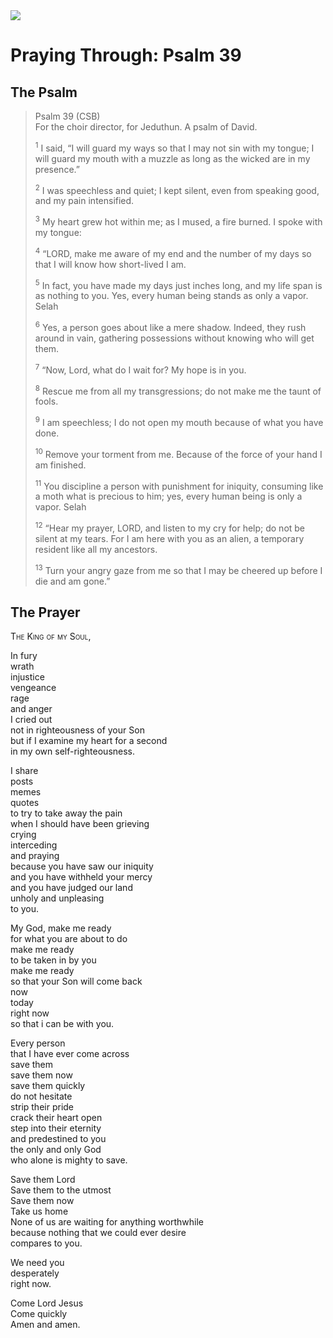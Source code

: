 <img class="intro-right" src="/images/art-paris-psalter.jpg">

# Praying Through: Psalm 39

## The Psalm

>Psalm 39 (CSB)  
><sup></sup> For the choir director, for Jeduthun. A psalm of David. 
>
><sup>1</sup> I said, “I will guard my ways so that I may not sin with my tongue; I will guard my mouth with a muzzle as long as the wicked are in my presence.” 
>
><sup>2</sup> I was speechless and quiet; I kept silent, even from speaking good, and my pain intensified. 
>
><sup>3</sup> My heart grew hot within me; as I mused, a fire burned. I spoke with my tongue: 
>
><sup>4</sup> “LORD, make me aware of my end and the number of my days so that I will know how short-lived I am. 
>
><sup>5</sup> In fact, you have made my days just inches long, and my life span is as nothing to you. Yes, every human being stands as only a vapor. Selah 
>
><sup>6</sup> Yes, a person goes about like a mere shadow. Indeed, they rush around in vain, gathering possessions without knowing who will get them. 
>
><sup>7</sup> “Now, Lord, what do I wait for? My hope is in you. 
>
><sup>8</sup> Rescue me from all my transgressions; do not make me the taunt of fools. 
>
><sup>9</sup> I am speechless; I do not open my mouth because of what you have done. 
>
><sup>10</sup> Remove your torment from me. Because of the force of your hand I am finished. 
>
><sup>11</sup> You discipline a person with punishment for iniquity, consuming like a moth what is precious to him; yes, every human being is only a vapor. Selah 
>
><sup>12</sup> “Hear my prayer, LORD, and listen to my cry for help; do not be silent at my tears. For I am here with you as an alien, a temporary resident like all my ancestors. 
>
><sup>13</sup> Turn your angry gaze from me so that I may be cheered up before I die and am gone.”

## The Prayer

<div style="font-variant: small-caps;">
The King of my Soul,
</div>

In fury  
  wrath  
  injustice  
  vengeance  
  rage  
  and anger  
  I cried out  
  not in righteousness of your Son  
  but if I examine my heart for a second  
  in my own self-righteousness.

I share  
  posts  
  memes  
  quotes  
  to try to take away the pain  
  when I should have been grieving  
  crying  
  interceding  
  and praying  
  because you have saw our iniquity  
  and you have withheld your mercy  
  and you have judged our land  
  unholy and unpleasing  
  to you.

My God,
  make me ready  
  for what you are about to do  
  make me ready  
  to be taken in by you  
  make me ready  
  so that your Son will come back  
  now  
  today  
  right now  
  so that i can be with you.

Every person  
  that I have ever come across  
  save them  
  save them now  
  save them quickly  
  do not hesitate  
  strip their pride  
  crack their heart open  
  step into their eternity  
  and predestined to you  
  the only and only God  
  who alone is mighty to save.

Save them Lord  
  Save them to the utmost  
  Save them now  
  Take us home  
  None of us are waiting for anything worthwhile  
  because nothing that we could ever desire  
  compares to you.

We need you  
  desperately  
  right now.

Come Lord Jesus  
  Come quickly  
  Amen and amen.
